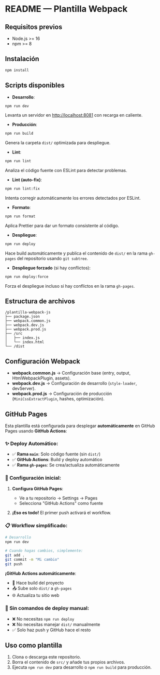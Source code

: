 # README — Plantilla Webpack

## Requisitos previos

- Node.js >= 16
- npm >= 8

## Instalación

```bash
npm install
```

## Scripts disponibles

- **Desarrollo**:

```bash
npm run dev
```

Levanta un servidor en <http://localhost:8081> con recarga en caliente.

- **Producción**:

```bash
npm run build
```

Genera la carpeta `dist/` optimizada para despliegue.

- **Lint**:

```bash
npm run lint
```

Analiza el código fuente con ESLint para detectar problemas.

- **Lint (auto-fix)**:

```bash
npm run lint:fix
```

Intenta corregir automáticamente los errores detectados por ESLint.

- **Formato**:

```bash
npm run format
```

Aplica Prettier para dar un formato consistente al código.

- **Despliegue**:

```bash
npm run deploy
```

Hace build automáticamente y publica el contenido de `dist/` en la rama `gh-pages` del repositorio usando `git subtree`.

- **Despliegue forzado** (si hay conflictos):

```bash
npm run deploy:force
```

Forza el despliegue incluso si hay conflictos en la rama `gh-pages`.

## Estructura de archivos

```
/plantilla-webpack-js
├── package.json
├── webpack.common.js
├── webpack.dev.js
├── webpack.prod.js
├── /src
│   ├── index.js
│   └── index.html
└── /dist
```

## Configuración Webpack

- **webpack.common.js** → Configuración base (entry, output, HtmlWebpackPlugin, assets).
- **webpack.dev.js** → Configuración de desarrollo (`style-loader`, devServer).
- **webpack.prod.js** → Configuración de producción (`MiniCssExtractPlugin`, hashes, optimización).

## GitHub Pages

Esta plantilla está configurada para desplegar **automáticamente** en GitHub Pages usando **GitHub Actions**:

### ✨ **Deploy Automático**:
- ✅ **Rama `main`**: Solo código fuente (sin `dist/`)
- ✅ **GitHub Actions**: Build y deploy automático
- ✅ **Rama `gh-pages`**: Se crea/actualiza automáticamente

### 🚀 **Configuración inicial**:

1. **Configura GitHub Pages**:
   - Ve a tu repositorio → Settings → Pages
   - Selecciona "GitHub Actions" como fuente

2. **¡Eso es todo!** El primer push activará el workflow.

### 📋 **Workflow simplificado**:

```bash
# Desarrollo
npm run dev

# Cuando hagas cambios, simplemente:
git add .
git commit -m "Mi cambio"
git push
```

**¡GitHub Actions automáticamente**:
- 🔨 Hace build del proyecto
- 📤 Sube solo `dist/` a `gh-pages`
- 🌐 Actualiza tu sitio web

### 🔄 **Sin comandos de deploy manual**:
- ❌ No necesitas `npm run deploy`
- ❌ No necesitas manejar `dist/` manualmente
- ✅ Solo haz push y GitHub hace el resto

## Uso como plantilla

1. Clona o descarga este repositorio.
2. Borra el contenido de `src/` y añade tus propios archivos.
3. Ejecuta `npm run dev` para desarrollo o `npm run build` para producción.
